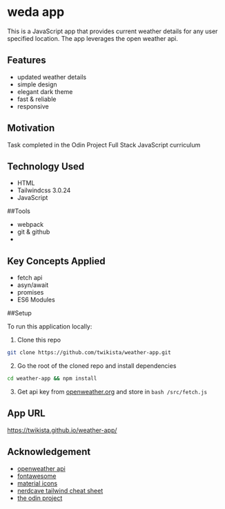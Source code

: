 # weda app

This is a JavaScript app that provides current weather details for any user specified location. The app leverages the open weather api.

## Features

- updated weather details
- simple design
- elegant dark theme
- fast & reliable
- responsive

## Motivation

Task completed in the Odin Project Full Stack JavaScript curriculum

## Technology Used

- HTML
- Tailwindcss 3.0.24
- JavaScript

##Tools

- webpack
- git & github
-

## Key Concepts Applied

- fetch api
- asyn/await
- promises
- ES6 Modules

##Setup

To run this application locally:

1. Clone this repo

```bash
git clone https://github.com/twikista/weather-app.git
```

2. Go the root of the cloned repo and install dependencies

```bash
cd weather-app && npm install
```

3. Get api key from [openweather.org](https://openweathermap.org) and store in `bash /src/fetch.js `

## App URL

https://twikista.github.io/weather-app/

## Acknowledgement

- [openweather api](https://openweathermap.org)
- [fontawesome](https://fontawesome.com)
- [material icons](https://fonts.google.com/icons)
- [nerdcave tailwind cheat sheet](https://nerdcave.com/tailwind-cheat-sheet)
- [the odin project](https://www.theodinproject.com/)
